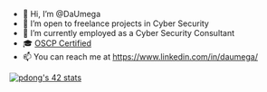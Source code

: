 - 👋 Hi, I’m @DaUmega
- 👀 I’m open to freelance projects in Cyber Security
- 🌱 I’m currently employed as a Cyber Security Consultant
- 🎓 [OSCP Certified](https://www.credential.net/44399a0b-6db6-42b5-b8ed-626aeff0ffe7)
- 📫 You can reach me at https://www.linkedin.com/in/daumega/

[![pdong's 42 stats](https://badge42.vercel.app/api/v2/clj5l65vg003008mk7dj4fbpf/stats?cursusId=21&coalitionId=59)](https://github.com/JaeSeoKim/badge42)
